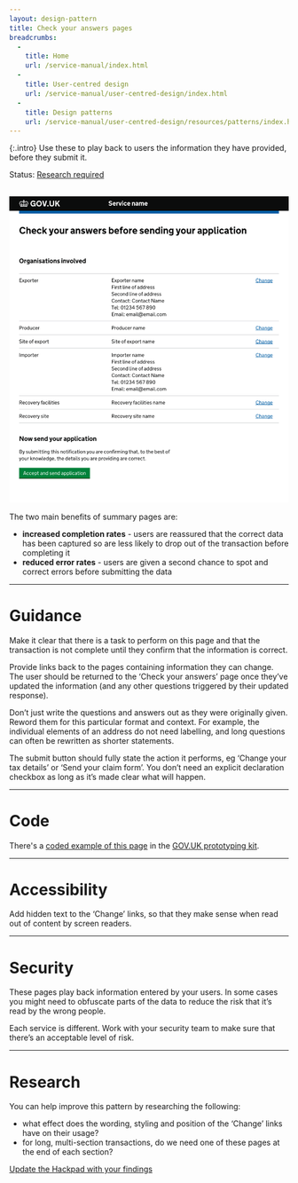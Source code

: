 ```yaml
---
layout: design-pattern
title: Check your answers pages
breadcrumbs:
  -
    title: Home
    url: /service-manual/index.html
  -
    title: User-centred design
    url: /service-manual/user-centred-design/index.html
  -
    title: Design patterns
    url: /service-manual/user-centred-design/resources/patterns/index.html
---
```


{:.intro}
Use these to play back to users the information they have provided, before they submit it.

Status: [Research required](#research)

<br>

<div class="example">
  <a href="http://govuk-prototype-kit.herokuapp.com/examples/check-your-answers-page">
    <img src="/service-manual/assets/images/design-patterns/check-your-answers-page.png" alt="An example of a check your answers page">
  </a>
</div>

The two main benefits of summary pages are:

* **increased completion rates** - users are reassured that the correct data has been captured so are less likely
to drop out of the transaction before completing it
* **reduced error rates** - users are given a second chance to spot and correct errors before submitting the data

---

# Guidance

Make it clear that there is a task to perform on this page and that the transaction is not complete until they confirm that the information is correct.

Provide links back to the pages containing information they can change. The user should be returned to the ‘Check your answers’ page once they’ve updated the information (and any other questions triggered by their updated response).

Don’t just write the questions and answers out as they were originally given. Reword them for this particular format and context. For example, the individual elements of an address do not need labelling, and long questions can often be rewritten as shorter statements.

The submit button should fully state the action it performs, eg ‘Change your tax details’ or ‘Send your claim form’. You don’t need an explicit declaration checkbox as long as it’s made clear what will happen.

---

# Code

There's a [coded example of this page](http://govuk-prototype-kit.herokuapp.com/examples/check-your-answers-page) in the [GOV.UK prototyping kit](https://github.com/alphagov/govuk_prototype_kit).

---

# Accessibility

Add hidden text to the ‘Change’ links, so that they make sense when read out of content by screen readers.

---

# Security

These pages play back information entered by your users. In some cases you might need to obfuscate parts of the data to reduce the risk that it’s read by the wrong people.

Each service is different. Work with your security team to make sure that there’s an acceptable level of risk.

---

# Research

You can help improve this pattern by researching the following:

- what effect does the wording, styling and position of the ‘Change’ links have on their usage?
- for long, multi-section transactions, do we need one of these pages at the end of each section?

[Update the Hackpad with your findings](https://designpatterns.hackpad.com/Check-Your-Answers-page-2DSpTH9J0wU)

